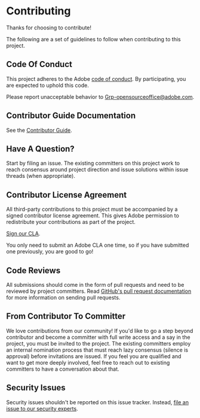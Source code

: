 # Contributing

Thanks for choosing to contribute!

The following are a set of guidelines to follow when contributing to this project.

## Code Of Conduct

This project adheres to the Adobe [code of conduct](code-of-conduct.md). By participating, you are expected to uphold this code. 

Please report unacceptable behavior to [Grp-opensourceoffice@adobe.com](mailto:Grp-opensourceoffice@adobe.com).

## Contributor Guide Documentation

See the [Contributor Guide](https://experienceleague.adobe.com/docs/contributor/contributor-guide/introduction.html?lang=en).

## Have A Question?

Start by filing an issue. The existing committers on this project work to reach consensus around project direction and issue solutions within issue threads (when appropriate).

## Contributor License Agreement

All third-party contributions to this project must be accompanied by a signed contributor license agreement. This gives Adobe permission to redistribute your contributions as part of the project. 

[Sign our CLA](http://opensource.adobe.com/cla.html). 

You only need to submit an Adobe CLA one time, so if you have submitted one previously, you are good to go!

## Code Reviews

All submissions should come in the form of pull requests and need to be reviewed by project committers. Read [GitHub's pull request documentation](https://help.github.com/articles/about-pull-requests/) for more information on sending pull requests.

<!--
Lastly, please follow the [pull request template](PULL_REQUEST_TEMPLATE.md) when
submitting a pull request!
-->

## From Contributor To Committer

We love contributions from our community! If you'd like to go a step beyond contributor and become a committer with full write access and a say in the project, you must be invited to the project. The existing committers employ an internal nomination process that must reach lazy consensus (silence is approval) before invitations are issued. If you feel you are qualified and want to get more deeply involved, feel free to reach out to existing committers to have a conversation about that.

## Security Issues

Security issues shouldn't be reported on this issue tracker. Instead, [file an issue to our security experts](https://helpx.adobe.com/security/alertus.html).
